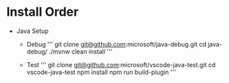 # Install Order

- Java Setup

  - Debug
    '''
    git clone git@github.com:microsoft/java-debug.git
    cd java-debug/
    ./mvnw clean install
    '''

  - Test
    '''
    git clone git@github.com:microsoft/vscode-java-test.git
    cd vscode-java-test
    npm install
    npm run build-plugin
    '''

